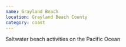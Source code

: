 ```yaml
---
name: Grayland Beach
location: Grayland Beach County
category: coast
---
```


Saltwater beach activities on the Pacific Ocean

